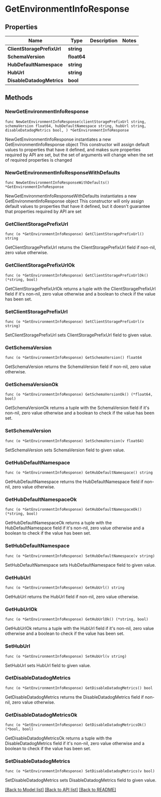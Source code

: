 # GetEnvironmentInfoResponse

## Properties

Name | Type | Description | Notes
------------ | ------------- | ------------- | -------------
**ClientStoragePrefixUrl** | **string** |  | 
**SchemaVersion** | **float64** |  | 
**HubDefaultNamespace** | **string** |  | 
**HubUrl** | **string** |  | 
**DisableDatadogMetrics** | **bool** |  | 

## Methods

### NewGetEnvironmentInfoResponse

`func NewGetEnvironmentInfoResponse(clientStoragePrefixUrl string, schemaVersion float64, hubDefaultNamespace string, hubUrl string, disableDatadogMetrics bool, ) *GetEnvironmentInfoResponse`

NewGetEnvironmentInfoResponse instantiates a new GetEnvironmentInfoResponse object
This constructor will assign default values to properties that have it defined,
and makes sure properties required by API are set, but the set of arguments
will change when the set of required properties is changed

### NewGetEnvironmentInfoResponseWithDefaults

`func NewGetEnvironmentInfoResponseWithDefaults() *GetEnvironmentInfoResponse`

NewGetEnvironmentInfoResponseWithDefaults instantiates a new GetEnvironmentInfoResponse object
This constructor will only assign default values to properties that have it defined,
but it doesn't guarantee that properties required by API are set

### GetClientStoragePrefixUrl

`func (o *GetEnvironmentInfoResponse) GetClientStoragePrefixUrl() string`

GetClientStoragePrefixUrl returns the ClientStoragePrefixUrl field if non-nil, zero value otherwise.

### GetClientStoragePrefixUrlOk

`func (o *GetEnvironmentInfoResponse) GetClientStoragePrefixUrlOk() (*string, bool)`

GetClientStoragePrefixUrlOk returns a tuple with the ClientStoragePrefixUrl field if it's non-nil, zero value otherwise
and a boolean to check if the value has been set.

### SetClientStoragePrefixUrl

`func (o *GetEnvironmentInfoResponse) SetClientStoragePrefixUrl(v string)`

SetClientStoragePrefixUrl sets ClientStoragePrefixUrl field to given value.


### GetSchemaVersion

`func (o *GetEnvironmentInfoResponse) GetSchemaVersion() float64`

GetSchemaVersion returns the SchemaVersion field if non-nil, zero value otherwise.

### GetSchemaVersionOk

`func (o *GetEnvironmentInfoResponse) GetSchemaVersionOk() (*float64, bool)`

GetSchemaVersionOk returns a tuple with the SchemaVersion field if it's non-nil, zero value otherwise
and a boolean to check if the value has been set.

### SetSchemaVersion

`func (o *GetEnvironmentInfoResponse) SetSchemaVersion(v float64)`

SetSchemaVersion sets SchemaVersion field to given value.


### GetHubDefaultNamespace

`func (o *GetEnvironmentInfoResponse) GetHubDefaultNamespace() string`

GetHubDefaultNamespace returns the HubDefaultNamespace field if non-nil, zero value otherwise.

### GetHubDefaultNamespaceOk

`func (o *GetEnvironmentInfoResponse) GetHubDefaultNamespaceOk() (*string, bool)`

GetHubDefaultNamespaceOk returns a tuple with the HubDefaultNamespace field if it's non-nil, zero value otherwise
and a boolean to check if the value has been set.

### SetHubDefaultNamespace

`func (o *GetEnvironmentInfoResponse) SetHubDefaultNamespace(v string)`

SetHubDefaultNamespace sets HubDefaultNamespace field to given value.


### GetHubUrl

`func (o *GetEnvironmentInfoResponse) GetHubUrl() string`

GetHubUrl returns the HubUrl field if non-nil, zero value otherwise.

### GetHubUrlOk

`func (o *GetEnvironmentInfoResponse) GetHubUrlOk() (*string, bool)`

GetHubUrlOk returns a tuple with the HubUrl field if it's non-nil, zero value otherwise
and a boolean to check if the value has been set.

### SetHubUrl

`func (o *GetEnvironmentInfoResponse) SetHubUrl(v string)`

SetHubUrl sets HubUrl field to given value.


### GetDisableDatadogMetrics

`func (o *GetEnvironmentInfoResponse) GetDisableDatadogMetrics() bool`

GetDisableDatadogMetrics returns the DisableDatadogMetrics field if non-nil, zero value otherwise.

### GetDisableDatadogMetricsOk

`func (o *GetEnvironmentInfoResponse) GetDisableDatadogMetricsOk() (*bool, bool)`

GetDisableDatadogMetricsOk returns a tuple with the DisableDatadogMetrics field if it's non-nil, zero value otherwise
and a boolean to check if the value has been set.

### SetDisableDatadogMetrics

`func (o *GetEnvironmentInfoResponse) SetDisableDatadogMetrics(v bool)`

SetDisableDatadogMetrics sets DisableDatadogMetrics field to given value.



[[Back to Model list]](../README.md#documentation-for-models) [[Back to API list]](../README.md#documentation-for-api-endpoints) [[Back to README]](../README.md)


